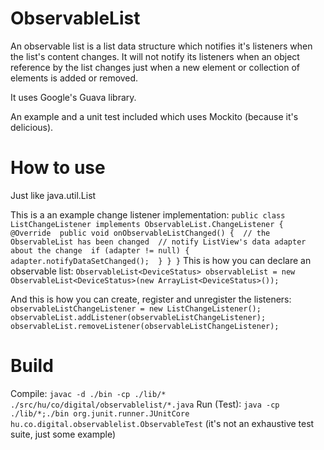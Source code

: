 ObservableList
==============
An observable list is a list data structure which notifies it's listeners when the list's content changes. It will not notify its listeners when an object reference by the list changes just when a new element or collection of elements is added or removed.

It uses Google's Guava library.

An example and a unit test included which uses Mockito (because it's delicious).

How to use
==========

Just like java.util.List

This is a an example change listener implementation: 
`public class ListChangeListener implements ObservableList.ChangeListener { 
	@Override 
		public void onObservableListChanged() { 
		// the ObservableList has been changed 
		// notify ListView's data adapter about the change 
		if (adapter != null) { 
			adapter.notifyDataSetChanged(); 
		}
	}
}`
This is how you can declare an observable list:
`ObservableList<DeviceStatus> observableList = new ObservableList<DeviceStatus>(new ArrayList<DeviceStatus>());`

And this is how you can create, register and unregister the listeners:
`observableListChangeListener = new ListChangeListener();`
`observableList.addListener(observableListChangeListener);`
`observableList.removeListener(observableListChangeListener);`

Build
=====
Compile: `javac -d ./bin -cp ./lib/* ./src/hu/co/digital/observablelist/*.java`
Run (Test): `java -cp ./lib/*;./bin org.junit.runner.JUnitCore hu.co.digital.observablelist.ObservableTest` (it's not an exhaustive test suite, just some example)